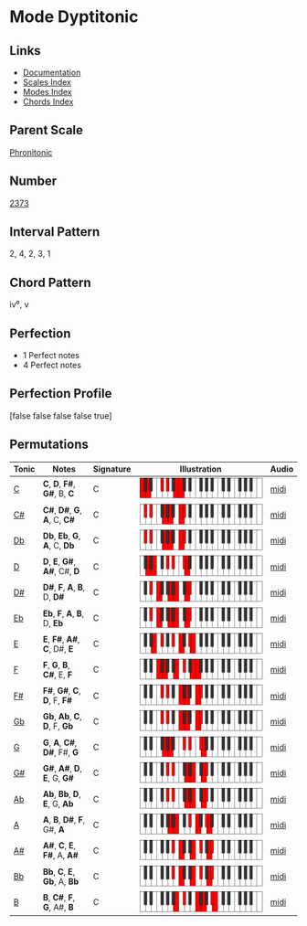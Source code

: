 # Mode Dyptitonic

## Links

- [Documentation](index.md)
- [Scales Index](Scales.md)
- [Modes Index](Modes.md)
- [Chords Index](Chords.md)

## Parent Scale

[Phronitonic](ScalePhronitonic.md)

## Number

[2373](https://ianring.com/musictheory/scales/2373)

## Interval Pattern

2, 4, 2, 3, 1

## Chord Pattern

iv⁰, v

## Perfection

- 1 Perfect notes
- 4 Perfect notes

## Perfection Profile

[false false false false true]

## Permutations

| Tonic | Notes | Signature | Illustration | Audio |
|-------|-------|-----------|--------------|-------|
| [C](ModeCNaturalDyptitonic.md) | **C**, **D**, **F#**, **G#**, B, **C** | C | ![CNaturalDyptitonic](ModeCNaturalDyptitonic.png) | [midi](https://github.com/edipermadi/music/blob/main/docs/ModeCNaturalDyptitonic.mid?raw=true) |
| [C#](ModeCSharpDyptitonic.md) | **C#**, **D#**, **G**, **A**, C, **C#** | C | ![CSharpDyptitonic](ModeCSharpDyptitonic.png) | [midi](https://github.com/edipermadi/music/blob/main/docs/ModeCSharpDyptitonic.mid?raw=true) |
| [Db](ModeDFlatDyptitonic.md) | **Db**, **Eb**, **G**, **A**, C, **Db** | C | ![DFlatDyptitonic](ModeDFlatDyptitonic.png) | [midi](https://github.com/edipermadi/music/blob/main/docs/ModeDFlatDyptitonic.mid?raw=true) |
| [D](ModeDNaturalDyptitonic.md) | **D**, **E**, **G#**, **A#**, C#, **D** | C | ![DNaturalDyptitonic](ModeDNaturalDyptitonic.png) | [midi](https://github.com/edipermadi/music/blob/main/docs/ModeDNaturalDyptitonic.mid?raw=true) |
| [D#](ModeDSharpDyptitonic.md) | **D#**, **F**, **A**, **B**, D, **D#** | C | ![DSharpDyptitonic](ModeDSharpDyptitonic.png) | [midi](https://github.com/edipermadi/music/blob/main/docs/ModeDSharpDyptitonic.mid?raw=true) |
| [Eb](ModeEFlatDyptitonic.md) | **Eb**, **F**, **A**, **B**, D, **Eb** | C | ![EFlatDyptitonic](ModeEFlatDyptitonic.png) | [midi](https://github.com/edipermadi/music/blob/main/docs/ModeEFlatDyptitonic.mid?raw=true) |
| [E](ModeENaturalDyptitonic.md) | **E**, **F#**, **A#**, **C**, D#, **E** | C | ![ENaturalDyptitonic](ModeENaturalDyptitonic.png) | [midi](https://github.com/edipermadi/music/blob/main/docs/ModeENaturalDyptitonic.mid?raw=true) |
| [F](ModeFNaturalDyptitonic.md) | **F**, **G**, **B**, **C#**, E, **F** | C | ![FNaturalDyptitonic](ModeFNaturalDyptitonic.png) | [midi](https://github.com/edipermadi/music/blob/main/docs/ModeFNaturalDyptitonic.mid?raw=true) |
| [F#](ModeFSharpDyptitonic.md) | **F#**, **G#**, **C**, **D**, F, **F#** | C | ![FSharpDyptitonic](ModeFSharpDyptitonic.png) | [midi](https://github.com/edipermadi/music/blob/main/docs/ModeFSharpDyptitonic.mid?raw=true) |
| [Gb](ModeGFlatDyptitonic.md) | **Gb**, **Ab**, **C**, **D**, F, **Gb** | C | ![GFlatDyptitonic](ModeGFlatDyptitonic.png) | [midi](https://github.com/edipermadi/music/blob/main/docs/ModeGFlatDyptitonic.mid?raw=true) |
| [G](ModeGNaturalDyptitonic.md) | **G**, **A**, **C#**, **D#**, F#, **G** | C | ![GNaturalDyptitonic](ModeGNaturalDyptitonic.png) | [midi](https://github.com/edipermadi/music/blob/main/docs/ModeGNaturalDyptitonic.mid?raw=true) |
| [G#](ModeGSharpDyptitonic.md) | **G#**, **A#**, **D**, **E**, G, **G#** | C | ![GSharpDyptitonic](ModeGSharpDyptitonic.png) | [midi](https://github.com/edipermadi/music/blob/main/docs/ModeGSharpDyptitonic.mid?raw=true) |
| [Ab](ModeAFlatDyptitonic.md) | **Ab**, **Bb**, **D**, **E**, G, **Ab** | C | ![AFlatDyptitonic](ModeAFlatDyptitonic.png) | [midi](https://github.com/edipermadi/music/blob/main/docs/ModeAFlatDyptitonic.mid?raw=true) |
| [A](ModeANaturalDyptitonic.md) | **A**, **B**, **D#**, **F**, G#, **A** | C | ![ANaturalDyptitonic](ModeANaturalDyptitonic.png) | [midi](https://github.com/edipermadi/music/blob/main/docs/ModeANaturalDyptitonic.mid?raw=true) |
| [A#](ModeASharpDyptitonic.md) | **A#**, **C**, **E**, **F#**, A, **A#** | C | ![ASharpDyptitonic](ModeASharpDyptitonic.png) | [midi](https://github.com/edipermadi/music/blob/main/docs/ModeASharpDyptitonic.mid?raw=true) |
| [Bb](ModeBFlatDyptitonic.md) | **Bb**, **C**, **E**, **Gb**, A, **Bb** | C | ![BFlatDyptitonic](ModeBFlatDyptitonic.png) | [midi](https://github.com/edipermadi/music/blob/main/docs/ModeBFlatDyptitonic.mid?raw=true) |
| [B](ModeBNaturalDyptitonic.md) | **B**, **C#**, **F**, **G**, A#, **B** | C | ![BNaturalDyptitonic](ModeBNaturalDyptitonic.png) | [midi](https://github.com/edipermadi/music/blob/main/docs/ModeBNaturalDyptitonic.mid?raw=true) |
